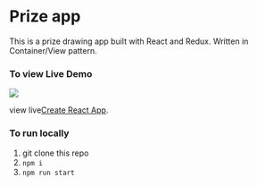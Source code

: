 # Prize app 

This is a prize drawing app built with React and Redux. Written in Container/View pattern.

### To view Live Demo 

![](https://media3.giphy.com/media/DhjRqTTRtlxQ12JaRb/giphy.gif?cid=790b7611b5047806d91a285dab8599d968719ceb3bcd51e8&rid=giphy.gif&ct=g)

view live[Create React App](https://prize-page.vercel.app).

### To run locally

1. git clone this repo
2. `npm i`
3. `npm run start`

